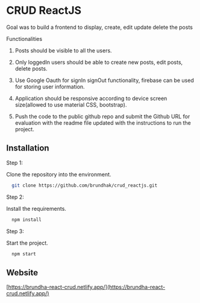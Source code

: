 
# CRUD ReactJS

Goal was to build a frontend to display, create, edit update delete the posts

Functionalities 
1. Posts should be visible to all the users.

2. Only loggedIn users should be able to create new posts, edit posts, delete posts.

3. Use Google Oauth for signIn signOut functionality, firebase can be used for storing user information.

4. Application should be responsive according to device screen size(allowed to use material CSS, bootstrap).

5. Push the code to the public github repo and submit the Github URL for evaluation with the readme file updated with the instructions to run the project.



## Installation

Step 1:

Clone the repository into the environment.
```bash
  git clone https://github.com/brundhak/crud_reactjs.git
```
Step 2:

Install the requirements.
```bash
  npm install
```
Step 3:

Start the project.
```bash
  npm start
```
## Website



[https://brundha-react-crud.netlify.app/](https://brundha-react-crud.netlify.app/)

